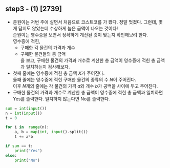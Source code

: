 ## step3 - (1) [2739]
* 준원이는 저번 주에 살면서 처음으로 코스트코를 가 봤다. 정말 멋졌다. 그런데, 몇 개 담지도 않았는데 수상하게 높은 금액이 나오는 것이다!        
준원이는 영수증을 보면서 정확하게 계산된 것이 맞는지 확인해보려 한다.         
영수증에 적힌,
  * 구매한 각 물건의 가격과 개수
  * 구매한 물건들의 총 금액       
을 보고, 구매한 물건의 가격과 개수로 계산한 총 금액이 영수증에 적힌 총 금액과 일치하는지 검사해보자.
* 첫째 줄에는 영수증에 적힌 총 금액 $X$가 주어진다.      
둘째 줄에는 영수증에 적힌 구매한 물건의 종류의 수 $N$이 주어진다.        
이후 $N$개의 줄에는 각 물건의 가격 $a$와 개수 $b$가 공백을 사이에 두고 주어진다.       
* 구매한 물건의 가격과 개수로 계산한 총 금액이 영수증에 적힌 총 금액과 일치하면 Yes를 출력한다. 일치하지 않는다면 No를 출력한다.      



```python
sum = int(input())
n = int(input())
t = 0

for i in  range(n):
    a, b = map(int, input().split())
    t += a*b

if sum == t:
    print("Yes")
else:
    print("No")
  ```
